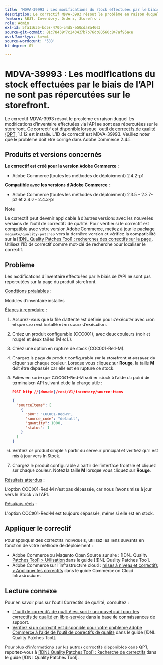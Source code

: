 ```yaml
---
title: 'MDVA-39993 : Les modifications du stock effectuées par le biais de l’API ne sont pas répercutées sur le storefront.'
description: Le correctif MDVA-3993 résout le problème en raison duquel les modifications d’inventaire effectuées via l’API ne sont pas répercutées sur le storefront. Ce correctif est disponible lorsque l’[outil de correctifs de qualité (QPT)](https://experienceleague.adobe.com/fr/docs/commerce-knowledge-base/kb/announcements/commerce-announcements/magento-quality-patches-released-new-tool-to-self-serve-quality-patches) 1.1.12 est installé. L’ID de correctif est MDVA-39993. Veuillez noter que le problème doit être corrigé dans Adobe Commerce 2.4.5.
feature: REST, Inventory, Orders, Storefront
role: Admin
exl-id: 5fa13635-bd58-470b-a4d5-e50cda8a46e3
source-git-commit: 81c78439f7c243437b7b76dc80560c847af95ace
workflow-type: tm+mt
source-wordcount: '508'
ht-degree: 0%

---
```


# MDVA-39993 : Les modifications du stock effectuées par le biais de l’API ne sont pas répercutées sur le storefront.

Le correctif MDVA-3993 résout le problème en raison duquel les modifications d’inventaire effectuées via l’API ne sont pas répercutées sur le storefront. Ce correctif est disponible lorsque l’[outil de correctifs de qualité (QPT)](https://experienceleague.adobe.com/fr/docs/commerce-knowledge-base/kb/announcements/commerce-announcements/magento-quality-patches-released-new-tool-to-self-serve-quality-patches) 1.1.12 est installé. L’ID de correctif est MDVA-39993. Veuillez noter que le problème doit être corrigé dans Adobe Commerce 2.4.5.

## Produits et versions concernés

**Le correctif est créé pour la version Adobe Commerce :**

* Adobe Commerce (toutes les méthodes de déploiement) 2.4.2-p1

**Compatible avec les versions d’Adobe Commerce :**

* Adobe Commerce (toutes les méthodes de déploiement) 2.3.5 - 2.3.7-p2 et 2.4.0 - 2.4.3-p1

>[!NOTE]
>
>Le correctif peut devenir applicable à d’autres versions avec les nouvelles versions de l’outil de correctifs de qualité. Pour vérifier si le correctif est compatible avec votre version Adobe Commerce, mettez à jour le package `magento/quality-patches` vers la dernière version et vérifiez la compatibilité sur la [[!DNL Quality Patches Tool] : recherchez des correctifs sur la page ](https://experienceleague.adobe.com/fr/docs/commerce-knowledge-base/kb/announcements/commerce-announcements/magento-quality-patches-released-new-tool-to-self-serve-quality-patches). Utilisez l’ID de correctif comme mot-clé de recherche pour localiser le correctif.

## Problème

Les modifications d’inventaire effectuées par le biais de l’API ne sont pas répercutées sur la page du produit storefront.

<u>Conditions préalables</u> :

Modules d’inventaire installés.

<u>Étapes à reproduire</u> :

1. Assurez-vous que la file d’attente est définie pour s’exécuter avec cron et que cron est installé et en cours d’exécution.
1. Créez un produit configurable (COC001), avec deux couleurs (noir et rouge) et deux tailles (M et L).
1. Créez une option en rupture de stock (COC001-Red-M).
1. Chargez la page de produit configurable sur le storefront et essayez de cliquer sur chaque couleur. Lorsque vous cliquez sur **Rouge**, la taille **M** doit être dépassée car elle est en rupture de stock.
1. Faites en sorte que COC001-Red-M soit en stock à l’aide du point de terminaison API suivant et de la charge utile :

   ```json
   POST http://{domain}/rest/V1/inventory/source-items
   
   {
     "sourceItems": [
       {
         "sku": "COC001-Red-M",
         "source_code": "default",
         "quantity": 1000,
         "status": 1
       }
     ]
   }
   ```

1. Vérifiez ce produit simple à partir du serveur principal et vérifiez qu’il est mis à jour vers In Stock.
1. Chargez le produit configurable à partir de l’interface frontale et cliquez sur chaque couleur. Notez la taille **M** lorsque vous cliquez sur **Rouge**.

<u>Résultats attendus</u> :

L’option COC001-Red-M n’est pas dépassée, car nous l’avons mise à jour vers In Stock via l’API.

<u>Résultats réels</u> :

L&#39;option COC001-Red-M est toujours dépassée, même si elle est en stock.

## Appliquer le correctif

Pour appliquer des correctifs individuels, utilisez les liens suivants en fonction de votre méthode de déploiement :

* Adobe Commerce ou Magento Open Source sur site : [[!DNL Quality Patches Tool] > Utilisation](/help/tools/quality-patches-tool/usage.md) dans le guide [!DNL Quality Patches Tool].
* Adobe Commerce sur l’infrastructure cloud : [mises à niveau et correctifs > Appliquer les correctifs](https://experienceleague.adobe.com/docs/commerce-cloud-service/user-guide/develop/upgrade/apply-patches.html?lang=fr) dans le guide Commerce on Cloud Infrastructure.

## Lecture connexe

Pour en savoir plus sur l’outil Correctifs de qualité, consultez :

* [ L’outil de correctifs de qualité est sorti : un nouvel outil pour les correctifs de qualité en libre-service ](https://experienceleague.adobe.com/fr/docs/commerce-knowledge-base/kb/announcements/commerce-announcements/magento-quality-patches-released-new-tool-to-self-serve-quality-patches) dans la base de connaissances de support.
* [Vérifiez si un correctif est disponible pour votre problème Adobe Commerce à l’aide de l’outil de correctifs de qualité](/help/tools/quality-patches-tool/patches-available-in-qpt/check-patch-for-magento-issue-with-magento-quality-patches.md) dans le guide [!DNL Quality Patches Tool].

Pour plus d&#39;informations sur les autres correctifs disponibles dans QPT, reportez-vous à [[!DNL Quality Patches Tool] : Recherche de correctifs](https://experienceleague.adobe.com/tools/commerce-quality-patches/index.html?lang=fr) dans le guide [!DNL Quality Patches Tool].
